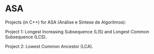 # ASA 
Projects (in C++) for ASA (Análise e Síntese de Algoritmos):


Project 1: Longest Increasing Subsequence (LIS) and Longest Common Subsequence (LCS).


Project 2: Lowest Common Ancestor (LCA).
